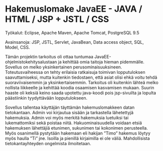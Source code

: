 # Hakemuslomake JavaEE - JAVA / HTML / JSP + JSTL / CSS

Työkalut: Eclipse, Apache Maven, Apache Tomcat, PostgreSQL 9.5

Avainsanoja: JSP, JSTL, Servlet, JavaBean, Data access object, SQL, Model, CSS.

Tämän projektin tarkoitus oli ottaa tuntumaa JavaEE-ohjelmistokehitysalustaan ja kehittää omia taitoja hieman pidemmälle. Sovellus on melko yksinkertainen perusominaisuuksineen. Toteutusvaiheessa on tehty erilaisia ratkaisuja toimivan lopputuloksen saavuttamiseksi, mutta kuitenkin tiedostaen, että asiat olisi ehkä voitu tehdä suoraviivaisemmin ja yksinkertaisemmin. Tarkoitus oli kuitenkin lähteä melko nollista liikkeelle ja kehittää koodia osaamisen kasvamisen mukaan. Suurin haaste oli keksiä keino saada upotettu java-koodi pois jsp-sivuilta ja lopulta päästiinkin tyydyttävään lopputulokseen.

Sovellus tallentaa käyttäjän täyttämän hakemuslomakkeen datan tietokantaan. Admin voi kirjautua sisään ja tarkastella lähetettyjä hakemuksia. Admin voi myös merkitä hakemuksia luetuiksi tai lukemattomiksi sekä poistaa niitä. Hakuominaisuudella voidaan etsiä hakemuksen lähettäjiä etunimen, sukunimen tai kokonimen perusteella. Myös osanimellä pystytään hakemaan eli hakijan ”Timo” hakemus löytyy myös haulla ”Ti” jne. Isoilla ja pienillä kirjaimilla ei ole väliä. Mahdollisista tietokantayhteyden ongelmista ilmoitetaan.
